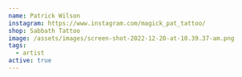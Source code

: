 ```yaml
---
name: Patrick Wilson
instagram: https://www.instagram.com/magick_pat_tattoo/
shop: Sabbath Tattoo
image: /assets/images/screen-shot-2022-12-20-at-10.39.37-am.png
tags:
  - artist
active: true
---
```

